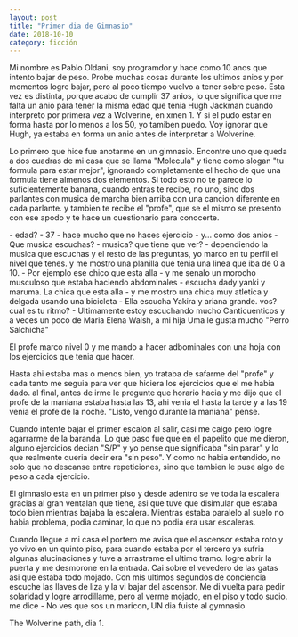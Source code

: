 ```yaml
---
layout: post
title: "Primer dia de Gimnasio"
date: 2018-10-10
category: ficción
---
```


Mi nombre es Pablo Oldani, soy programdor y hace como 10 anos que intento bajar
de peso.  Probe muchas cosas durante los ultimos anios y por momentos logre
bajar, pero al poco tiempo vuelvo a tener sobre peso.  Esta vez es distinta,
porque acabo de cumplir 37 anios, lo que significa que me falta un anio para
tener la misma edad que tenia Hugh Jackman cuando interpreto por primera vez a
Wolverine, en xmen 1.  Y si el pudo estar en forma hasta por lo menos a los 50,
yo tamiben puedo. Voy ignorar que Hugh, ya estaba en forma un anio antes de
interpretar a Wolverine.

Lo primero que hice fue anotarme en un gimnasio. Encontre uno que queda a dos
cuadras de mi casa que se llama "Molecula" y tiene como slogan "tu formula para
estar mejor", ignorando completamente el hecho de que una formula tiene almenos
dos elementos. Si todo esto no te parece lo suficientemente banana, cuando
entras te recibe, no uno, sino dos parlantes con musica de marcha bien arriba
con una cancion diferente en cada parlante. y tambien te recibe el "profe", que
se el mismo se presento con ese apodo y te hace un cuestionario para conocerte.

\- edad?
\- 37
\- hace mucho que no haces ejercicio
\- y... como dos anios
\- Que musica escuchas?
\- musica? que tiene que ver?
\- dependiendo la musica que escuchas y el resto de las preguntas, yo marco en
tu perfil el nivel que tenes. y me mostro una planilla que tenia una linea que
iba de 0 a 10. - Por ejemplo ese chico que esta alla - y me senalo un morocho
musculoso que estaba haciendo abdominales - escucha dady yanki y maruma. La
chica que esta alla - y me mostro una chica muy atletica y delgada usando una
bicicleta - Ella escucha Yakira y ariana grande. vos? cual es tu ritmo?
\- Ultimamente estoy escuchando mucho Canticuenticos y a veces un poco de Maria
Elena Walsh, a mi hija Uma le gusta mucho "Perro Salchicha"

El profe marco nivel 0 y me mando a hacer adbominales con una hoja con los
ejercicios que tenia que hacer.

Hasta ahi estaba mas o menos bien, yo trataba de safarme del "profe" y cada
tanto me seguia para ver que hiciera los ejercicios que el me habia dado. al
final, antes de irme le pregunte que horario hacia y me dijo que el profe de la
maniana estaba hasta las 13, ahi venia el hasta la tarde y a las 19 venia el
profe de la noche. "Listo, vengo durante la maniana" pense.

Cuando intente bajar el primer escalon al salir, casi me caigo pero logre
agarrarme de la baranda. Lo que paso fue que en el papelito que me dieron,
alguno ejercicios decian "S/P" y yo pense que significaba "sin parar" y lo que
realmente queria decir era "sin peso". Y como no habia entendido, no solo que
no descanse entre repeticiones, sino que tambien le puse algo de peso a cada
ejercicio.

El gimnasio esta en un primer piso y desde adentro se ve toda la escalera
gracias al gran ventalan que tiene, asi que tuve que disimular que estaba todo
bien mientras bajaba la escalera. Mientras estaba paralelo al suelo no habia
problema, podia caminar, lo que no podia era usar escaleras.

Cuando llegue a mi casa el portero me avisa que el ascensor estaba roto y yo
vivo en un quinto piso, para cuando estaba por el tercero ya sufria algunas
alucinaciones y tuve a arrastrame el ultimo tramo. logre abrir la puerta y me
desmorone en la entrada. Cai sobre el vevedero de las gatas asi que estaba todo
mojado. Con mis ultimos segundos de conciencia escuche las llaves de liza y la
vi bajar del ascensor.  Me di vuelta para pedir solaridad y logre arrodillame,
pero al verme mojado, en el piso y todo sucio. me dice
\- No ves que sos un maricon, UN dia fuiste al gymnasio

The Wolverine path, dia 1.
